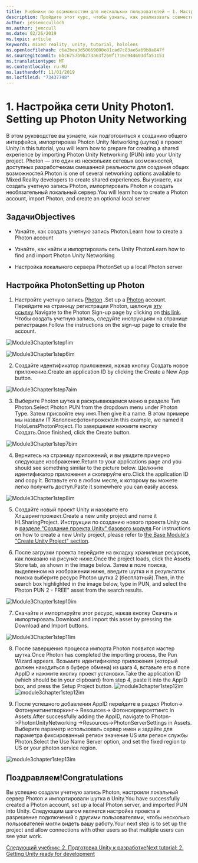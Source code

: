 ```yaml
---
title: Учебники по возможностям для нескольких пользователей — 1. Настройка сети Unity Photon
description: Пройдите этот курс, чтобы узнать, как реализовать совместное использование нескольких пользователей в приложении HoloLens 2.
author: jessemcculloch
ms.author: jemccull
ms.date: 02/26/2019
ms.topic: article
keywords: mixed reality, unity, tutorial, hololens
ms.openlocfilehash: c6a2bea3d50669000e81cad7c83ae6a69b8a847f
ms.sourcegitcommit: 6bc6757b9b273a63f260f1716c944603dfa51151
ms.translationtype: MT
ms.contentlocale: ru-RU
ms.lasthandoff: 11/01/2019
ms.locfileid: "73437748"
---
```

#  <a name="1-setting-up-photon-unity-networking"></a><span data-ttu-id="b3b6d-105">1. Настройка сети Unity Photon</span><span class="sxs-lookup"><span data-stu-id="b3b6d-105">1. Setting up Photon Unity Networking</span></span>

<span data-ttu-id="b3b6d-106">В этом руководстве вы узнаете, как подготовиться к созданию общего интерфейса, импортировав Photon Unity Networking (шутка) в проект Unity.</span><span class="sxs-lookup"><span data-stu-id="b3b6d-106">In this tutorial, you will learn how to prepare for creating a shared experience by importing Photon Unity Networking (PUN) into your Unity project.</span></span> <span data-ttu-id="b3b6d-107">Photon — это один из нескольких сетевых возможностей, доступных разработчикам смешанной реальности для создания общих возможностей.</span><span class="sxs-lookup"><span data-stu-id="b3b6d-107">Photon is one of several networking options available to Mixed Reality developers to create shared experiences.</span></span> <span data-ttu-id="b3b6d-108">Вы узнаете, как создать учетную запись Photon, импортировать Photon и создать необязательный локальный сервер.</span><span class="sxs-lookup"><span data-stu-id="b3b6d-108">You will learn how to create a Photon account, import Photon, and create an optional local server</span></span>

## <a name="objectives"></a><span data-ttu-id="b3b6d-109">Задачи</span><span class="sxs-lookup"><span data-stu-id="b3b6d-109">Objectives</span></span>

* <span data-ttu-id="b3b6d-110">Узнайте, как создать учетную запись Photon.</span><span class="sxs-lookup"><span data-stu-id="b3b6d-110">Learn how to create a Photon account</span></span>

* <span data-ttu-id="b3b6d-111">Узнайте, как найти и импортировать сеть Unity Photon</span><span class="sxs-lookup"><span data-stu-id="b3b6d-111">Learn how to find and import Photon Unity Networking</span></span>

* <span data-ttu-id="b3b6d-112">Настройка локального сервера Photon</span><span class="sxs-lookup"><span data-stu-id="b3b6d-112">Set up a local Photon server</span></span>

  

## <a name="setting-up-photon"></a><span data-ttu-id="b3b6d-113">Настройка Photon</span><span class="sxs-lookup"><span data-stu-id="b3b6d-113">Setting up Photon</span></span>

1. <span data-ttu-id="b3b6d-114">Настройте учетную запись [Photon](https://dashboard.photonengine.com//Account/SignUp) .</span><span class="sxs-lookup"><span data-stu-id="b3b6d-114">Set up a [Photon](https://dashboard.photonengine.com//Account/SignUp) account.</span></span> <span data-ttu-id="b3b6d-115">Перейдите на страницу регистрации Photon, щелкнув [эту ссылку](https://dashboard.photonengine.com//Account/SignUp).</span><span class="sxs-lookup"><span data-stu-id="b3b6d-115">Navigate to the Photon Sign-up page by clicking on [this link](https://dashboard.photonengine.com//Account/SignUp).</span></span> <span data-ttu-id="b3b6d-116">Чтобы создать учетную запись, следуйте инструкциям на странице регистрации.</span><span class="sxs-lookup"><span data-stu-id="b3b6d-116">Follow the instructions on the sign-up page to create the account.</span></span> 
   

![Module3Chapter1step1im](images/module3chapter1step1im.PNG)

![Module3Chapter1step6im](images/module3chapter1step6im.PNG)

2. <span data-ttu-id="b3b6d-119">Создайте идентификатор приложения, нажав кнопку Создать новое приложение.</span><span class="sxs-lookup"><span data-stu-id="b3b6d-119">Create an application ID by clicking the Create a New App button.</span></span>

![Module3Chapter1step7aim](images/module3chapter1step7aim.PNG)

3. <span data-ttu-id="b3b6d-121">Выберите Photon шутка в раскрывающемся меню в разделе Тип Photon.</span><span class="sxs-lookup"><span data-stu-id="b3b6d-121">Select Photon PUN from the dropdown menu under Photon Type.</span></span> <span data-ttu-id="b3b6d-122">Затем присвойте ему имя.</span><span class="sxs-lookup"><span data-stu-id="b3b6d-122">Then give it a name.</span></span> <span data-ttu-id="b3b6d-123">В этом примере мы назвали IT Хололенсфотонпрожект.</span><span class="sxs-lookup"><span data-stu-id="b3b6d-123">In this example, we named it HoloLensPhotonProject.</span></span> <span data-ttu-id="b3b6d-124">По завершении нажмите кнопку Создать.</span><span class="sxs-lookup"><span data-stu-id="b3b6d-124">Once finished, click the Create button.</span></span>

![Module3Chapter1step7bim](images/module3chapter1step7bim.PNG)

4. <span data-ttu-id="b3b6d-126">Вернитесь на страницу приложений, и вы увидите примерно следующее изображение.</span><span class="sxs-lookup"><span data-stu-id="b3b6d-126">Return to your applications page and you should see something similar to the picture below.</span></span> <span data-ttu-id="b3b6d-127">Щелкните идентификатор приложения и скопируйте его.</span><span class="sxs-lookup"><span data-stu-id="b3b6d-127">Click the application ID and copy it.</span></span> <span data-ttu-id="b3b6d-128">Вставьте его в любом месте, к которому вы можете легко получить доступ.</span><span class="sxs-lookup"><span data-stu-id="b3b6d-128">Paste it somewhere you can easily access.</span></span>  

![Module3Chapter1step8im](images/module3chapter1step8im.PNG)

5. <span data-ttu-id="b3b6d-130">Создайте новый проект Unity и назовите его Хлшарингпрожект.</span><span class="sxs-lookup"><span data-stu-id="b3b6d-130">Create a new unity project and name it HLSharingProject.</span></span> <span data-ttu-id="b3b6d-131">Инструкции по созданию нового проекта Unity см. в [разделе "Создание проекта Unity" базового модуля](https://docs.microsoft.com//windows/mixed-reality/mrlearning-base-ch1#create-new-unity-project).</span><span class="sxs-lookup"><span data-stu-id="b3b6d-131">For instructions on how to create a new Unity project, please refer to [the Base Module's "Create Unity Project" section](https://docs.microsoft.com//windows/mixed-reality/mrlearning-base-ch1#create-new-unity-project).</span></span> 

6. <span data-ttu-id="b3b6d-132">После загрузки проекта перейдите на вкладку хранилище ресурсов, как показано на рисунке ниже.</span><span class="sxs-lookup"><span data-stu-id="b3b6d-132">Once the project loads, click the Assets Store tab, as shown in the image below.</span></span> <span data-ttu-id="b3b6d-133">Затем в поле поиска, выделенном на изображении ниже, введите шутка и в результатах поиска выберите ресурс Photon шутка 2 (бесплатный).</span><span class="sxs-lookup"><span data-stu-id="b3b6d-133">Then, in the search box highlighted in the image below, type in PUN, and select the Photon PUN 2 - FREE" asset from the search results.</span></span> 

![Module3Chapter1step10im](images/module3chapter1step10im.PNG)

7. <span data-ttu-id="b3b6d-135">Скачайте и импортируйте этот ресурс, нажав кнопку Скачать и импортировать.</span><span class="sxs-lookup"><span data-stu-id="b3b6d-135">Download and import this asset by pressing the Download and Import buttons.</span></span>

![Module3Chapter1step11im](images/module3chapter1step11im.PNG)

8. <span data-ttu-id="b3b6d-137">После завершения процесса импорта Photon появится мастер шутка.</span><span class="sxs-lookup"><span data-stu-id="b3b6d-137">Once Photon has completed the importing process, the Pun Wizard appears.</span></span> <span data-ttu-id="b3b6d-138">Возьмите идентификатор приложения (который должен находиться в буфере обмена) из шага 4, вставьте его в поле AppID и нажмите кнопку проект установки.</span><span class="sxs-lookup"><span data-stu-id="b3b6d-138">Take the application ID (which should be in your clipboard) from step 4, paste it into the AppID box, and press the Setup Project button.</span></span> 
<span data-ttu-id="b3b6d-139">![module3chapter1step12im](images/module3chapter1step12im.PNG)</span><span class="sxs-lookup"><span data-stu-id="b3b6d-139">![module3chapter1step12im](images/module3chapter1step12im.PNG)</span></span>

9. <span data-ttu-id="b3b6d-140">После успешного добавления AppID перейдите в раздел Photon-> Фотонунитинетворкинг-> Resources-> Фотонсерверсеттингс in Assets.</span><span class="sxs-lookup"><span data-stu-id="b3b6d-140">After successfully adding the AppID, navigate to Photon->PhotonUnityNetworking ->Resources->PhotonServerSettings in Assets.</span></span> <span data-ttu-id="b3b6d-141">Выберите параметр использовать сервер имен и задайте для параметра фиксированный регион значение US или регион службы Photon.</span><span class="sxs-lookup"><span data-stu-id="b3b6d-141">Select the Use Name Server option, and set the fixed region to US or your photon service region.</span></span>

![module3chapter1step13im](images/module3chapter1step13im.PNG)

## <a name="congratulations"></a><span data-ttu-id="b3b6d-143">Поздравляем!</span><span class="sxs-lookup"><span data-stu-id="b3b6d-143">Congratulations</span></span>

<span data-ttu-id="b3b6d-144">Вы успешно создали учетную запись Photon, настроили локальный сервер Photon и импортировали шутка в Unity.</span><span class="sxs-lookup"><span data-stu-id="b3b6d-144">You have successfully created a Photon account, set up a local Photon server, and imported PUN into Unity.</span></span> <span data-ttu-id="b3b6d-145">Следующим шагом является настройка проекта и разрешение подключений с другими пользователями, чтобы несколько пользователей могли видеть вашу работу.</span><span class="sxs-lookup"><span data-stu-id="b3b6d-145">Your next step is to set up the project and allow connections with other users so that multiple users can see your work.</span></span> 

<span data-ttu-id="b3b6d-146">[Следующий учебник: 2. Подготовка Unity к разработке](mrlearning-sharing(photon)-ch2.md)</span><span class="sxs-lookup"><span data-stu-id="b3b6d-146">[Next tutorial: 2. Getting Unity ready for development](mrlearning-sharing(photon)-ch2.md)</span></span>

